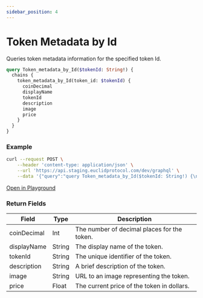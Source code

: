 ```yaml
---
sidebar_position: 4
---
```

# Token Metadata by Id

Queries token metadata information for the specified token Id.

```graphql
query Token_metadata_by_Id($tokenId: String!) {
  chains {
    token_metadata_by_Id(token_id: $tokenId) {
      coinDecimal
      displayName
      tokenId
      description
      image
      price
    }
  }
}
```

### Example

```bash
curl --request POST \
    --header 'content-type: application/json' \
    --url 'https://api.staging.euclidprotocol.com/dev/graphql' \
    --data '{"query":"query Token_metadata_by_Id($tokenId: String!) {\n  chains {\n    token_metadata_by_Id(token_id: $tokenId) {\n      coinDecimal\n      displayName\n      tokenId\n      description\n      image\n      price\n    }\n  }\n}","variables":{"tokenId":"usdt"}}'
```
[Open in Playground](https://api.staging.euclidprotocol.com/?explorerURLState=N4IgJg9gxgrgtgUwHYBcQC4QEcYIE4CeABACoQDWyA%2BoigIZh31UBGBVAkmABQAkKFZF3REAyijwBLJAHMAhAEoiwADpIiRKAAs60gM7K1GjQMpIaCeo2ZtOPU9UlgR-QUi5LV64xqgRpACIIUJJwdAA2Rj5EYJJ6AA7hdAQAcnSIUT4O7mCZxmAIelBS8SiSEEh5GqF0MghVRPFSUPXeGgC%2BUZ1I7SAANCAAbnRSdCzhhRggXhoqINlccyJzMHpgKHNqve1AA)

### Return Fields

| Field         | Type   | Description                                     |
|---------------|--------|-------------------------------------------------|
| coinDecimal   | Int    | The number of decimal places for the token.     |
| displayName   | String | The display name of the token.                  |
| tokenId       | String | The unique identifier of the token.             |
| description   | String | A brief description of the token.               |
| image         | String | URL to an image representing the token.         |
| price         | Float  | The current price of the token in dollars.                |